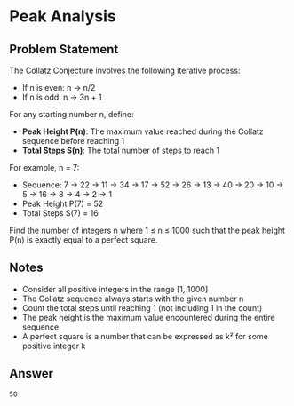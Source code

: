 # Peak Analysis

## Problem Statement
The Collatz Conjecture involves the following iterative process:
- If n is even: n → n/2
- If n is odd: n → 3n + 1

For any starting number n, define:
- **Peak Height P(n)**: The maximum value reached during the Collatz sequence before reaching 1
- **Total Steps S(n)**: The total number of steps to reach 1

For example, n = 7:
- Sequence: 7 → 22 → 11 → 34 → 17 → 52 → 26 → 13 → 40 → 20 → 10 → 5 → 16 → 8 → 4 → 2 → 1
- Peak Height P(7) = 52
- Total Steps S(7) = 16

Find the number of integers n where 1 ≤ n ≤ 1000 such that the peak height P(n) is exactly equal to a perfect square.

## Notes
- Consider all positive integers in the range [1, 1000]
- The Collatz sequence always starts with the given number n
- Count the total steps until reaching 1 (not including 1 in the count)
- The peak height is the maximum value encountered during the entire sequence
- A perfect square is a number that can be expressed as k² for some positive integer k

## Answer
```
58
```
